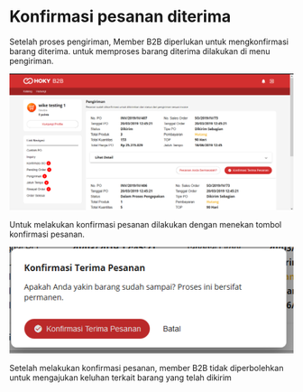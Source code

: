 # Konfirmasi pesanan diterima

Setelah proses pengiriman, Member B2B diperlukan untuk mengkonfirmasi barang diterima. untuk memproses barang diterima dilakukan di menu pengiriman.

![](../../.gitbook/assets/image%20%282%29.png)

Untuk melakukan konfirmasi pesanan dilakukan dengan menekan tombol konfirmasi pesanan.

![](../../.gitbook/assets/image%20%28132%29.png)

Setelah melakukan konfirmasi pesanan, member B2B tidak diperbolehkan untuk mengajukan keluhan terkait barang yang telah dikirim

